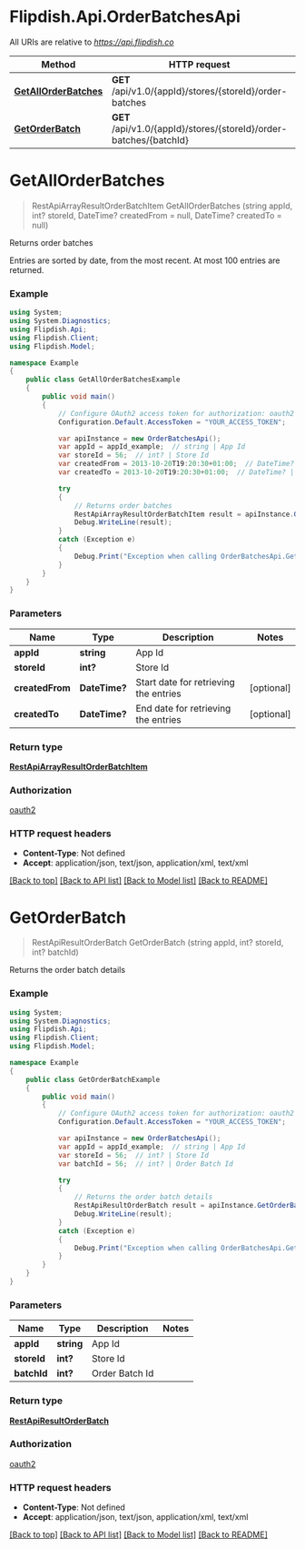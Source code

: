 # Flipdish.Api.OrderBatchesApi

All URIs are relative to *https://api.flipdish.co*

Method | HTTP request | Description
------------- | ------------- | -------------
[**GetAllOrderBatches**](OrderBatchesApi.md#getallorderbatches) | **GET** /api/v1.0/{appId}/stores/{storeId}/order-batches | Returns order batches
[**GetOrderBatch**](OrderBatchesApi.md#getorderbatch) | **GET** /api/v1.0/{appId}/stores/{storeId}/order-batches/{batchId} | Returns the order batch details


<a name="getallorderbatches"></a>
# **GetAllOrderBatches**
> RestApiArrayResultOrderBatchItem GetAllOrderBatches (string appId, int? storeId, DateTime? createdFrom = null, DateTime? createdTo = null)

Returns order batches

Entries are sorted by date, from the most recent. At most 100 entries are returned.

### Example
```csharp
using System;
using System.Diagnostics;
using Flipdish.Api;
using Flipdish.Client;
using Flipdish.Model;

namespace Example
{
    public class GetAllOrderBatchesExample
    {
        public void main()
        {
            // Configure OAuth2 access token for authorization: oauth2
            Configuration.Default.AccessToken = "YOUR_ACCESS_TOKEN";

            var apiInstance = new OrderBatchesApi();
            var appId = appId_example;  // string | App Id
            var storeId = 56;  // int? | Store Id
            var createdFrom = 2013-10-20T19:20:30+01:00;  // DateTime? | Start date for retrieving the entries (optional) 
            var createdTo = 2013-10-20T19:20:30+01:00;  // DateTime? | End date for retrieving the entries (optional) 

            try
            {
                // Returns order batches
                RestApiArrayResultOrderBatchItem result = apiInstance.GetAllOrderBatches(appId, storeId, createdFrom, createdTo);
                Debug.WriteLine(result);
            }
            catch (Exception e)
            {
                Debug.Print("Exception when calling OrderBatchesApi.GetAllOrderBatches: " + e.Message );
            }
        }
    }
}
```

### Parameters

Name | Type | Description  | Notes
------------- | ------------- | ------------- | -------------
 **appId** | **string**| App Id | 
 **storeId** | **int?**| Store Id | 
 **createdFrom** | **DateTime?**| Start date for retrieving the entries | [optional] 
 **createdTo** | **DateTime?**| End date for retrieving the entries | [optional] 

### Return type

[**RestApiArrayResultOrderBatchItem**](RestApiArrayResultOrderBatchItem.md)

### Authorization

[oauth2](../README.md#oauth2)

### HTTP request headers

 - **Content-Type**: Not defined
 - **Accept**: application/json, text/json, application/xml, text/xml

[[Back to top]](#) [[Back to API list]](../README.md#documentation-for-api-endpoints) [[Back to Model list]](../README.md#documentation-for-models) [[Back to README]](../README.md)

<a name="getorderbatch"></a>
# **GetOrderBatch**
> RestApiResultOrderBatch GetOrderBatch (string appId, int? storeId, int? batchId)

Returns the order batch details

### Example
```csharp
using System;
using System.Diagnostics;
using Flipdish.Api;
using Flipdish.Client;
using Flipdish.Model;

namespace Example
{
    public class GetOrderBatchExample
    {
        public void main()
        {
            // Configure OAuth2 access token for authorization: oauth2
            Configuration.Default.AccessToken = "YOUR_ACCESS_TOKEN";

            var apiInstance = new OrderBatchesApi();
            var appId = appId_example;  // string | App Id
            var storeId = 56;  // int? | Store Id
            var batchId = 56;  // int? | Order Batch Id

            try
            {
                // Returns the order batch details
                RestApiResultOrderBatch result = apiInstance.GetOrderBatch(appId, storeId, batchId);
                Debug.WriteLine(result);
            }
            catch (Exception e)
            {
                Debug.Print("Exception when calling OrderBatchesApi.GetOrderBatch: " + e.Message );
            }
        }
    }
}
```

### Parameters

Name | Type | Description  | Notes
------------- | ------------- | ------------- | -------------
 **appId** | **string**| App Id | 
 **storeId** | **int?**| Store Id | 
 **batchId** | **int?**| Order Batch Id | 

### Return type

[**RestApiResultOrderBatch**](RestApiResultOrderBatch.md)

### Authorization

[oauth2](../README.md#oauth2)

### HTTP request headers

 - **Content-Type**: Not defined
 - **Accept**: application/json, text/json, application/xml, text/xml

[[Back to top]](#) [[Back to API list]](../README.md#documentation-for-api-endpoints) [[Back to Model list]](../README.md#documentation-for-models) [[Back to README]](../README.md)

